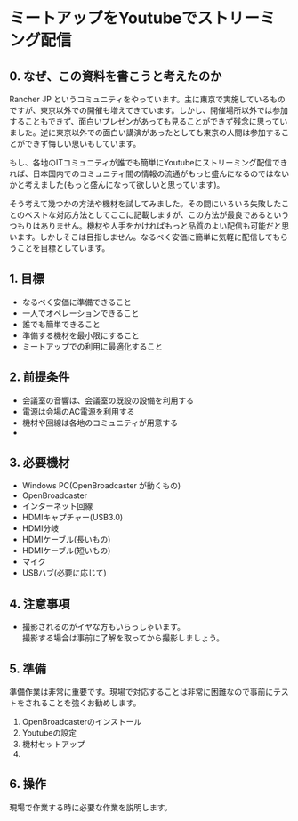 # ミートアップをYoutubeでストリーミング配信

## 0. なぜ、この資料を書こうと考えたのか

Rancher JP というコミュニティをやっています。主に東京で実施しているものですが、東京以外での開催も増えてきています。しかし、開催場所以外では参加することもできず、面白いプレゼンがあっても見ることができず残念に思っていました。逆に東京以外での面白い講演があったとしても東京の人間は参加することができず悔しい思いもしています。

もし、各地のITコミュニティが誰でも簡単にYoutubeにストリーミング配信できれば、日本国内でのコミュニティ間の情報の流通がもっと盛んになるのではないかと考えました(もっと盛んになって欲しいと思っています)。

そう考えて幾つかの方法や機材を試してみました。その間にいろいろ失敗したことのベストな対応方法としてここに記載しますが、この方法が最良であるというつもりはありません。機材や人手をかければもっと品質のよい配信も可能だと思います。しかしそこは目指しません。なるべく安価に簡単に気軽に配信してもらうことを目標としています。

## 1. 目標

* なるべく安価に準備できること
* 一人でオペレーションできること
* 誰でも簡単できること
* 準備する機材を最小限にすること
* ミートアップでの利用に最適化すること

## 2. 前提条件

- 会議室の音響は、会議室の既設の設備を利用する
- 電源は会場のAC電源を利用する
- 機材や回線は各地のコミュニティが用意する
- 

## 3. 必要機材

- Windows PC(OpenBroadcaster が動くもの)
- OpenBroadcaster
- インターネット回線
- HDMIキャプチャー(USB3.0)
- HDMI分岐
- HDMIケーブル(長いもの)
- HDMIケーブル(短いもの)
- マイク
- USBハブ(必要に応じて)

## 4. 注意事項

- 撮影されるのがイヤな方もいらっしゃいます。  
撮影する場合は事前に了解を取ってから撮影しましょう。

## 5. 準備

準備作業は非常に重要です。現場で対応することは非常に困難なので事前にテストをされることを強くお勧めします。

1. OpenBroadcasterのインストール
2. Youtubeの設定
3. 機材セットアップ
4. 

## 6. 操作

現場で作業する時に必要な作業を説明します。

